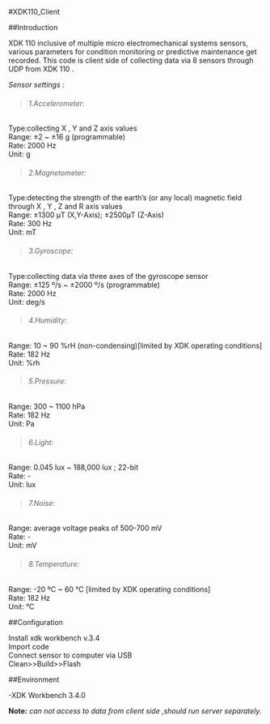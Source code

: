 #XDK110_Client


##Introduction

XDK 110 inclusive of multiple micro electromechanical systems sensors, various parameters for condition monitoring or predictive maintenance get recorded.
This code is client side of collecting data via 8 sensors through UDP from XDK 110 .

*Sensor settings :*

>###### 1.Accelerometer:
   Type:collecting X , Y and Z axis values<br />
   Range: ±2 ~ ±16 g (programmable)<br />
   Rate: 2000 Hz<br />
   Unit: g <br />


>###### 2.Magnetometer:
   Type:detecting the strength of the earth’s (or any local) magnetic field through X , Y , Z and R axis values<br />
   Range: ±1300 μT (X,Y-Axis); ±2500μT (Z-Axis)<br />
   Rate: 300 Hz<br />
   Unit: mT<br />


>###### 3.Gyroscope:
   Type:collecting data via three axes of the gyroscope sensor<br />
   Range: ±125 º/s ~ ±2000 º/s (programmable)<br />
   Rate: 2000 Hz<br /> 
   Unit: deg/s <br />


>###### 4.Humidity: 
   Range: 10 ~ 90 %rH (non-condensing)[limited by XDK operating conditions]<br />
   Rate: 182 Hz<br /> 
   Unit: %rh<br />


>###### 5.Pressure:
   Range: 300 ~ 1100 hPa<br />
   Rate: 182 Hz<br /> 
   Unit: Pa<br />

>###### 6.Light:
   Range: 0.045 lux ~ 188,000 lux ; 22-bit<br />
   Rate: -<br />
   Unit: lux<br />


>###### 7.Noise:
   Range: average voltage peaks of 500-700 mV<br />
   Rate: - <br />
   Unit: mV<br />


>###### 8.Temperature:
   Range: -20 ºC ~ 60 °C [limited by XDK operating conditions]<br />
   Rate: 182 Hz<br /> 
   Unit: °C<br />


##Configuration

Install xdk workbench v.3.4<br /> 
Import code<br />
Connect sensor to computer via USB<br />
Clean>>Build>>Flash<br /> 


##Environment

-XDK Workbench 3.4.0



**Note:** *can not access to data from client side ,should run server separately.* 
